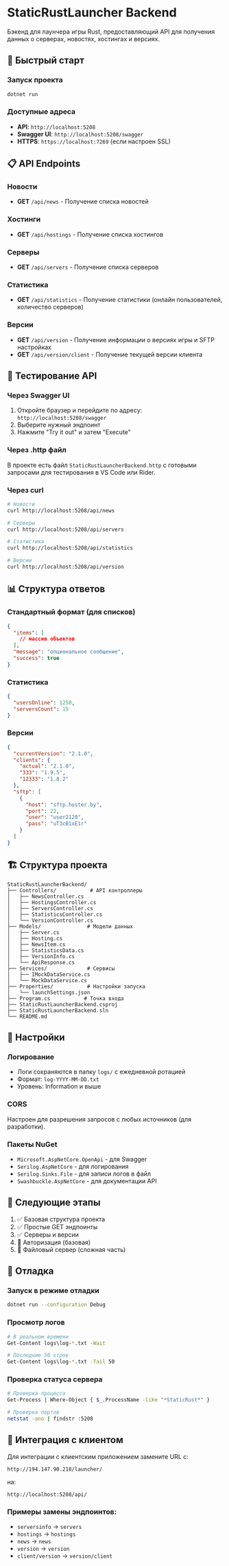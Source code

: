 # StaticRustLauncher Backend

Бэкенд для лаунчера игры Rust, предоставляющий API для получения данных о серверах, новостях, хостингах и версиях.

## 🚀 Быстрый старт

### Запуск проекта
```bash
dotnet run
```

### Доступные адреса
- **API**: `http://localhost:5208`
- **Swagger UI**: `http://localhost:5208/swagger`
- **HTTPS**: `https://localhost:7269` (если настроен SSL)

## 📋 API Endpoints

### Новости
- **GET** `/api/news` - Получение списка новостей

### Хостинги
- **GET** `/api/hostings` - Получение списка хостингов

### Серверы
- **GET** `/api/servers` - Получение списка серверов

### Статистика
- **GET** `/api/statistics` - Получение статистики (онлайн пользователей, количество серверов)

### Версии
- **GET** `/api/version` - Получение информации о версиях игры и SFTP настройках
- **GET** `/api/version/client` - Получение текущей версии клиента

## 🧪 Тестирование API

### Через Swagger UI
1. Откройте браузер и перейдите по адресу: `http://localhost:5208/swagger`
2. Выберите нужный эндпоинт
3. Нажмите "Try it out" и затем "Execute"

### Через .http файл
В проекте есть файл `StaticRustLauncherBackend.http` с готовыми запросами для тестирования в VS Code или Rider.

### Через curl
```bash
# Новости
curl http://localhost:5208/api/news

# Серверы
curl http://localhost:5208/api/servers

# Статистика
curl http://localhost:5208/api/statistics

# Версии
curl http://localhost:5208/api/version
```

## 📊 Структура ответов

### Стандартный формат (для списков)
```json
{
  "items": [
    // массив объектов
  ],
  "message": "опциональное сообщение",
  "success": true
}
```

### Статистика
```json
{
  "usersOnline": 1250,
  "serversCount": 15
}
```

### Версии
```json
{
  "currentVersion": "2.1.0",
  "clients": {
    "actual": "2.1.0",
    "333": "1.9.5",
    "12333": "1.8.2"
  },
  "sftp": [
    {
      "host": "sftp.hoster.by",
      "port": 22,
      "user": "user2120",
      "pass": "uT3cB1xE1r"
    }
  ]
}
```

## 🏗️ Структура проекта

```
StaticRustLauncherBackend/
├── Controllers/           # API контроллеры
│   ├── NewsController.cs
│   ├── HostingsController.cs
│   ├── ServersController.cs
│   ├── StatisticsController.cs
│   └── VersionController.cs
├── Models/               # Модели данных
│   ├── Server.cs
│   ├── Hosting.cs
│   ├── NewsItem.cs
│   ├── StatisticsData.cs
│   ├── VersionInfo.cs
│   └── ApiResponse.cs
├── Services/             # Сервисы
│   ├── IMockDataService.cs
│   └── MockDataService.cs
├── Properties/           # Настройки запуска
│   └── launchSettings.json
├── Program.cs           # Точка входа
├── StaticRustLauncherBackend.csproj
├── StaticRustLauncherBackend.sln
└── README.md
```

## 🔧 Настройки

### Логирование
- Логи сохраняются в папку `logs/` с ежедневной ротацией
- Формат: `log-YYYY-MM-DD.txt`
- Уровень: Information и выше

### CORS
Настроен для разрешения запросов с любых источников (для разработки).

### Пакеты NuGet
- `Microsoft.AspNetCore.OpenApi` - для Swagger
- `Serilog.AspNetCore` - для логирования
- `Serilog.Sinks.File` - для записи логов в файл
- `Swashbuckle.AspNetCore` - для документации API

## 📝 Следующие этапы

1. ✅ Базовая структура проекта
2. ✅ Простые GET эндпоинты
3. ✅ Серверы и версии
4. 🔄 Авторизация (базовая)
5. 🔄 Файловый сервер (сложная часть)

## 🐛 Отладка

### Запуск в режиме отладки
```bash
dotnet run --configuration Debug
```

### Просмотр логов
```bash
# В реальном времени
Get-Content logs\log-*.txt -Wait

# Последние 50 строк
Get-Content logs\log-*.txt -Tail 50
```

### Проверка статуса сервера
```bash
# Проверка процесса
Get-Process | Where-Object { $_.ProcessName -like "*StaticRust*" }

# Проверка портов
netstat -ano | findstr :5208
```

## 🔗 Интеграция с клиентом

Для интеграции с клиентским приложением замените URL с:
```
http://194.147.90.218/launcher/
```
на:
```
http://localhost:5208/api/
```

### Примеры замены эндпоинтов:
- `serversinfo` → `servers`
- `hostings` → `hostings`
- `news` → `news`
- `version` → `version`
- `client/version` → `version/client` 